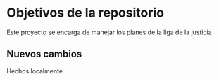 # Objetivos de la repositorio

Este proyecto se encarga de manejar los planes de la liga de la justicia


## Nuevos cambios 
Hechos localmente

